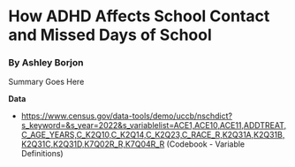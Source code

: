 # How ADHD Affects School Contact and Missed Days of School 

### By Ashley Borjon 

Summary Goes Here 

**Data** 
- https://www.census.gov/data-tools/demo/uccb/nschdict?s_keyword=&s_year=2022&s_variablelist=ACE1,ACE10,ACE11,ADDTREAT,C_AGE_YEARS,C_K2Q10,C_K2Q14,C_K2Q23,C_RACE_R,K2Q31A,K2Q31B,K2Q31C,K2Q31D,K7Q02R_R,K7Q04R_R (Codebook - Variable Definitions) 
